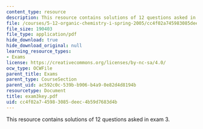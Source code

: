 ```yaml
---
content_type: resource
description: This resource contains solutions of 12 questions asked in exam 3.
file: /courses/5-12-organic-chemistry-i-spring-2005/cc4f02a745983085deec4b59d7683d4b_exam3key.pdf
file_size: 190403
file_type: application/pdf
hide_download: true
hide_download_original: null
learning_resource_types:
- Exams
license: https://creativecommons.org/licenses/by-nc-sa/4.0/
ocw_type: OCWFile
parent_title: Exams
parent_type: CourseSection
parent_uid: ac592c0c-539b-b906-b4a9-0e82d4d8194b
resourcetype: Document
title: exam3key.pdf
uid: cc4f02a7-4598-3085-deec-4b59d7683d4b
---
```

This resource contains solutions of 12 questions asked in exam 3.